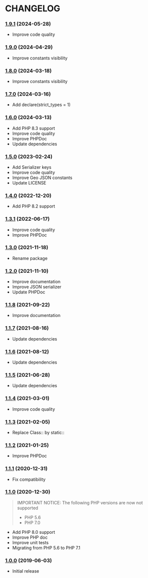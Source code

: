 CHANGELOG
=========

### [1.9.1](https://github.com/webeweb/geo-json-library/tree/v1.9.1) (2024-05-28)

- Improve code quality

### [1.9.0](https://github.com/webeweb/geo-json-library/tree/v1.9.0) (2024-04-29)

- Improve constants visibility

### [1.8.0](https://github.com/webeweb/geo-json-library/tree/v1.8.0) (2024-03-18)

- Improve constants visibility

### [1.7.0](https://github.com/webeweb/geo-json-library/tree/v1.7.0) (2024-03-16)

- Add declare(strict_types = 1)

### [1.6.0](https://github.com/webeweb/geo-json-library/tree/v1.6.0) (2024-03-13)

- Add PHP 8.3 support
- Improve code quality
- Improve PHPDoc
- Update dependencies

### [1.5.0](https://github.com/webeweb/geo-json-library/tree/v1.5.0) (2023-02-24)

- Add Serializer keys
- Improve code quality
- Improve Geo JSON constants
- Update LICENSE

### [1.4.0](https://github.com/webeweb/geo-json-library/tree/v1.4.0) (2022-12-20)

- Add PHP 8.2 support

### [1.3.1](https://github.com/webeweb/geo-json-library/tree/v1.3.1) (2022-06-17)

- Improve code quality
- Improve PHPDoc

### [1.3.0](https://github.com/webeweb/geo-json-library/tree/v1.3.0) (2021-11-18)

- Rename package

### [1.2.0](https://github.com/webeweb/geo-json-library/tree/v1.2.0) (2021-11-10)

- Improve documentation
- Improve JSON serializer
- Update PHPDoc

### [1.1.8](https://github.com/webeweb/geo-json-library/tree/v1.1.8) (2021-09-22)

- Improve documentation

### [1.1.7](https://github.com/webeweb/geo-json-library/tree/v1.1.7) (2021-08-16)

- Update dependencies

### [1.1.6](https://github.com/webeweb/geo-json-library/tree/v1.1.6) (2021-08-12)

- Update dependencies

### [1.1.5](https://github.com/webeweb/geo-json-library/tree/v1.1.5) (2021-06-28)

- Update dependencies

### [1.1.4](https://github.com/webeweb/geo-json-library/tree/v1.1.4) (2021-03-01)

- Improve code quality

### [1.1.3](https://github.com/webeweb/geo-json-library/tree/v1.1.3) (2021-02-05)

- Replace Class:: by static::

### [1.1.2](https://github.com/webeweb/geo-json-library/tree/v1.1.2) (2021-01-25)

- Improve PHPDoc

### [1.1.1](https://github.com/webeweb/geo-json-library/tree/v1.1.1) (2020-12-31)

- Fix compatibility

### [1.1.0](https://github.com/webeweb/geo-json-library/tree/v1.1.0) (2020-12-30)

> IMPORTANT NOTICE: The following PHP versions are now not supported
> - PHP 5.6
> - PHP 7.0

- Add PHP 8.0 support
- Improve PHP doc
- Improve unit tests
- Migrating from PHP 5.6 to PHP 7.1

### [1.0.0](https://github.com/webeweb/geo-json-library/tree/v1.0.0) (2019-06-03)

- Initial release
